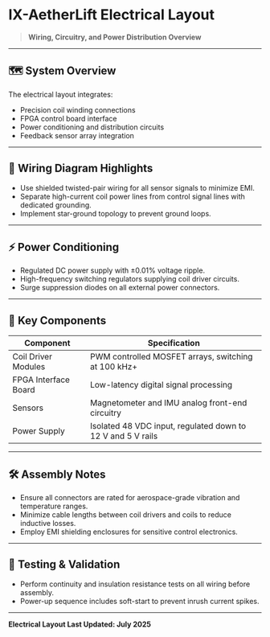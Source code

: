 # IX-AetherLift Electrical Layout

> **Wiring, Circuitry, and Power Distribution Overview**

---

## 🗺️ System Overview

The electrical layout integrates:

- Precision coil winding connections
- FPGA control board interface
- Power conditioning and distribution circuits
- Feedback sensor array integration

---

## 🔌 Wiring Diagram Highlights

- Use shielded twisted-pair wiring for all sensor signals to minimize EMI.
- Separate high-current coil power lines from control signal lines with dedicated grounding.
- Implement star-ground topology to prevent ground loops.

---

## ⚡ Power Conditioning

- Regulated DC power supply with ±0.01% voltage ripple.
- High-frequency switching regulators supplying coil driver circuits.
- Surge suppression diodes on all external power connectors.

---

## 🧩 Key Components

| **Component**          | **Specification**                           |
|------------------------|---------------------------------------------|
| Coil Driver Modules    | PWM controlled MOSFET arrays, switching at 100 kHz+ |
| FPGA Interface Board   | Low-latency digital signal processing       |
| Sensors                | Magnetometer and IMU analog front-end circuitry |
| Power Supply           | Isolated 48 VDC input, regulated down to 12 V and 5 V rails |

---

## 🛠️ Assembly Notes

- Ensure all connectors are rated for aerospace-grade vibration and temperature ranges.
- Minimize cable lengths between coil drivers and coils to reduce inductive losses.
- Employ EMI shielding enclosures for sensitive control electronics.

---

## 🧪 Testing & Validation

- Perform continuity and insulation resistance tests on all wiring before assembly.
- Power-up sequence includes soft-start to prevent inrush current spikes.

---

**Electrical Layout Last Updated: July 2025**

